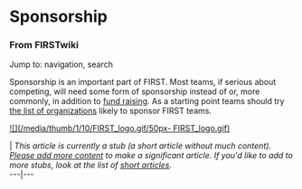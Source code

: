 # Sponsorship

### From FIRSTwiki

Jump to: navigation, search

Sponsorship is an important part of FIRST. Most teams, if serious about
competing, will need some form of sponsorship instead of or, more commonly, in
addition to [fund raising](Fund_raising "Fund raising" ). As a
starting point teams should try [the list of
organizations](Organizations_likely_to_sponsor_teams "Organizations
likely to sponsor teams" ) likely to sponsor FIRST teams.

[![](/media/thumb/1/10/FIRST_logo.gif/50px-
FIRST_logo.gif)](Image:FIRST_logo.gif "" )

|  _This article is currently a stub (a short article without much content).
[Please add more
content](http://www.firstwiki.net/index.php?title=Sponsorship&action=edit
"http://www.firstwiki.net/index.php?title=Sponsorship&action=edit" ) to make a
significant article. If you'd like to add to more stubs, look at the list of
[short articles](Special:Shortpages "Special:Shortpages" )._  
---|---  
  
